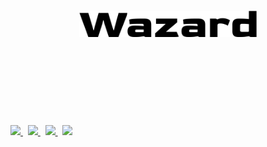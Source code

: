 <div align="center" style="padding:110px">

  ![](https://github.com/TeamWazard/wazard-server/blob/main/img/Wazard_logo.png?raw=true)

</div>

<p>
  <a href="https://github.com/TeamWazard/wazard-front/issues">
    <img src="https://img.shields.io/github/issues/TeamWazard/wazard-front?color=eaeaea"/>
  </a>
  &nbsp
  <a href="https://github.com/TeamWazard/wazard-front/issues?q=is%3Aissue+is%3Aclosed">
    <img src="https://img.shields.io/github/issues-closed/TeamWazard/wazard-front?color=4fc2e2"/>
  </a>
  &nbsp
  <a href="https://github.com/TeamWazard/wazard-front/pulls">
    <img src="https://img.shields.io/github/issues-pr/TeamWazard/wazard-front?color=eaeaea"/>
  </a>
  &nbsp
  <a href="https://github.com/TeamWazard/wazard-front/pulls?q=is%3Apr+is%3Aclosed">
    <img src="https://img.shields.io/github/issues-pr-closed/TeamWazard/wazard-front?color=ffa5cf"/>
  </a>
</p>
